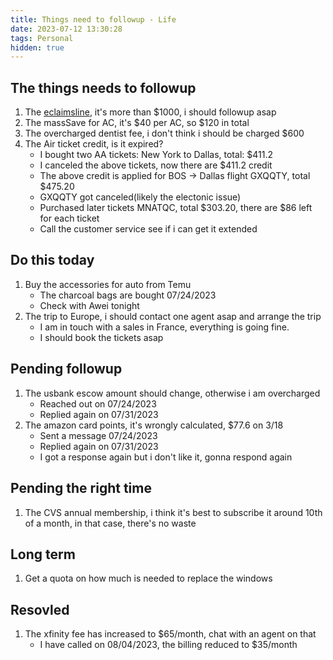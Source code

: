 ```yaml
---
title: Things need to followup - Life
date: 2023-07-12 13:30:28
tags: Personal
hidden: true
---
```


## The things needs to followup

1. The [eclaimsline](https://www.eclaimsline.com/existing-claim), it's more than $1000, i should followup asap
1. The massSave for AC, it's $40 per AC, so $120 in total
1. The overcharged dentist fee, i don't think i should be charged $600
1. The Air ticket credit, is it expired?
    - I bought two AA tickets: New York to Dallas, total: $411.2
    - I canceled the above tickets, now there are $411.2 credit
    - The above credit is applied for BOS -> Dallas flight GXQQTY, total $475.20
    - GXQQTY got canceled(likely the electonic issue)
    - Purchased later tickets MNATQC, total $303.20, there are $86 left for each ticket
    - Call the customer service see if i can get it extended

## Do this today

1. Buy the accessories for auto from Temu
    - The charcoal bags are bought 07/24/2023
    - Check with Awei tonight
1. The trip to Europe, i should contact one agent asap and arrange the trip
    - I am in touch with a sales in France, everything is going fine.
    - I should book the tickets asap

## Pending followup

1. The usbank escow amount should change, otherwise i am overcharged
    - Reached out on 07/24/2023
    - Replied again on 07/31/2023
1. The amazon card points, it's wrongly calculated, $77.6 on 3/18
    - Sent a message 07/24/2023
    - Replied again on 07/31/2023
    - I got a response again but i don't like it, gonna respond again

## Pending the right time

1. The CVS annual membership, i think it's best to subscribe it around 10th of a month, in that case, there's no waste

## Long term

1. Get a quota on how much is needed to replace the windows

## Resovled

1. The xfinity fee has increased to $65/month, chat with an agent on that
    - I have called on 08/04/2023, the billing reduced to $35/month
